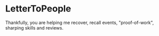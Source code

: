 # LetterToPeople

Thankfully, you are helping me recover, recall events, "proof-of-work", sharping skills and reviews.

